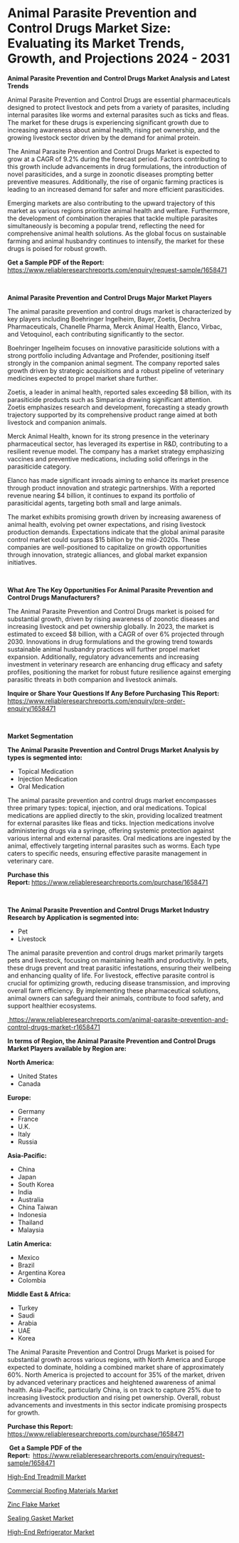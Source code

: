 <p><h1>Animal Parasite Prevention and Control Drugs Market Size: Evaluating its Market Trends, Growth, and Projections 2024 - 2031</h1></p><p><strong>Animal Parasite Prevention and Control Drugs Market Analysis and Latest Trends</strong></p>
<p><p>Animal Parasite Prevention and Control Drugs are essential pharmaceuticals designed to protect livestock and pets from a variety of parasites, including internal parasites like worms and external parasites such as ticks and fleas. The market for these drugs is experiencing significant growth due to increasing awareness about animal health, rising pet ownership, and the growing livestock sector driven by the demand for animal protein.</p><p>The Animal Parasite Prevention and Control Drugs Market is expected to grow at a CAGR of 9.2% during the forecast period. Factors contributing to this growth include advancements in drug formulations, the introduction of novel parasiticides, and a surge in zoonotic diseases prompting better preventive measures. Additionally, the rise of organic farming practices is leading to an increased demand for safer and more efficient parasiticides.</p><p>Emerging markets are also contributing to the upward trajectory of this market as various regions prioritize animal health and welfare. Furthermore, the development of combination therapies that tackle multiple parasites simultaneously is becoming a popular trend, reflecting the need for comprehensive animal health solutions. As the global focus on sustainable farming and animal husbandry continues to intensify, the market for these drugs is poised for robust growth.</p></p>
<p><strong>Get a Sample PDF of the Report:&nbsp;</strong> <a href="https://www.reliableresearchreports.com/enquiry/request-sample/1658471?utm_campaign=12&utm_medium=2&utm_source=Github&utm_content=ia&utm_term=09122024&utm_id=animal-parasite-prevention-and-control-drugs">https://www.reliableresearchreports.com/enquiry/request-sample/1658471</a></p>
<p>&nbsp;</p>
<p><strong>Animal Parasite Prevention and Control Drugs Major Market Players</strong></p>
<p><p>The animal parasite prevention and control drugs market is characterized by key players including Boehringer Ingelheim, Bayer, Zoetis, Dechra Pharmaceuticals, Chanelle Pharma, Merck Animal Health, Elanco, Virbac, and Vetoquinol, each contributing significantly to the sector.</p><p>Boehringer Ingelheim focuses on innovative parasiticide solutions with a strong portfolio including Advantage and Profender, positioning itself strongly in the companion animal segment. The company reported sales growth driven by strategic acquisitions and a robust pipeline of veterinary medicines expected to propel market share further.</p><p>Zoetis, a leader in animal health, reported sales exceeding $8 billion, with its parasiticide products such as Simparica drawing significant attention. Zoetis emphasizes research and development, forecasting a steady growth trajectory supported by its comprehensive product range aimed at both livestock and companion animals.</p><p>Merck Animal Health, known for its strong presence in the veterinary pharmaceutical sector, has leveraged its expertise in R&D, contributing to a resilient revenue model. The company has a market strategy emphasizing vaccines and preventive medications, including solid offerings in the parasiticide category.</p><p>Elanco has made significant inroads aiming to enhance its market presence through product innovation and strategic partnerships. With a reported revenue nearing $4 billion, it continues to expand its portfolio of parasiticidal agents, targeting both small and large animals.</p><p>The market exhibits promising growth driven by increasing awareness of animal health, evolving pet owner expectations, and rising livestock production demands. Expectations indicate that the global animal parasite control market could surpass $15 billion by the mid-2020s. These companies are well-positioned to capitalize on growth opportunities through innovation, strategic alliances, and global market expansion initiatives.</p></p>
<p>&nbsp;</p>
<p><strong>What Are The Key Opportunities For Animal Parasite Prevention and Control Drugs Manufacturers?</strong></p>
<p><p>The Animal Parasite Prevention and Control Drugs market is poised for substantial growth, driven by rising awareness of zoonotic diseases and increasing livestock and pet ownership globally. In 2023, the market is estimated to exceed $8 billion, with a CAGR of over 6% projected through 2030. Innovations in drug formulations and the growing trend towards sustainable animal husbandry practices will further propel market expansion. Additionally, regulatory advancements and increasing investment in veterinary research are enhancing drug efficacy and safety profiles, positioning the market for robust future resilience against emerging parasitic threats in both companion and livestock animals.</p></p>
<p><strong>Inquire or Share Your Questions If Any Before Purchasing This Report:</strong> <a href="https://www.reliableresearchreports.com/enquiry/pre-order-enquiry/1658471?utm_campaign=12&utm_medium=2&utm_source=Github&utm_content=ia&utm_term=09122024&utm_id=animal-parasite-prevention-and-control-drugs">https://www.reliableresearchreports.com/enquiry/pre-order-enquiry/1658471</a></p>
<p>&nbsp;</p>
<p><strong>Market Segmentation</strong></p>
<p><strong>The Animal Parasite Prevention and Control Drugs Market Analysis by types is segmented into:</strong></p>
<p><ul><li>Topical Medication</li><li>Injection Medication</li><li>Oral Medication</li></ul></p>
<p><p>The animal parasite prevention and control drugs market encompasses three primary types: topical, injection, and oral medications. Topical medications are applied directly to the skin, providing localized treatment for external parasites like fleas and ticks. Injection medications involve administering drugs via a syringe, offering systemic protection against various internal and external parasites. Oral medications are ingested by the animal, effectively targeting internal parasites such as worms. Each type caters to specific needs, ensuring effective parasite management in veterinary care.</p></p>
<p><strong>Purchase this Report:&nbsp;</strong><a href="https://www.reliableresearchreports.com/purchase/1658471?utm_campaign=12&utm_medium=2&utm_source=Github&utm_content=ia&utm_term=09122024&utm_id=animal-parasite-prevention-and-control-drugs">https://www.reliableresearchreports.com/purchase/1658471</a></p>
<p>&nbsp;</p>
<p><strong>The Animal Parasite Prevention and Control Drugs Market Industry Research by Application is segmented into:</strong></p>
<p><ul><li>Pet</li><li>Livestock</li></ul></p>
<p><p>The animal parasite prevention and control drugs market primarily targets pets and livestock, focusing on maintaining health and productivity. In pets, these drugs prevent and treat parasitic infestations, ensuring their wellbeing and enhancing quality of life. For livestock, effective parasite control is crucial for optimizing growth, reducing disease transmission, and improving overall farm efficiency. By implementing these pharmaceutical solutions, animal owners can safeguard their animals, contribute to food safety, and support healthier ecosystems.</p></p>
<p><a href="https://www.reliableresearchreports.com/animal-parasite-prevention-and-control-drugs-market-r1658471?utm_campaign=12&utm_medium=2&utm_source=Github&utm_content=ia&utm_term=09122024&utm_id=animal-parasite-prevention-and-control-drugs">&nbsp;https://www.reliableresearchreports.com/animal-parasite-prevention-and-control-drugs-market-r1658471</a></p>
<p><strong>In terms of Region, the Animal Parasite Prevention and Control Drugs Market Players available by Region are:</strong></p>
<p>
    <p> <strong> North America: </strong>
        <ul>
            <li>United States</li>
            <li>Canada</li>
        </ul>
        </p> 
    <p> <strong> Europe: </strong>
        <ul>
            <li>Germany</li>
            <li>France</li>
            <li>U.K.</li>
            <li>Italy</li>
            <li>Russia</li>
        </ul>
        </p> 
    <p> <strong> Asia-Pacific: </strong>
        <ul>
            <li>China</li>
            <li>Japan</li>
            <li>South Korea</li>
            <li>India</li>
            <li>Australia</li>
            <li>China Taiwan</li>
            <li>Indonesia</li>
            <li>Thailand</li>
            <li>Malaysia</li>
        </ul>
        </p> 
    <p> <strong> Latin America: </strong>
        <ul>
            <li>Mexico</li>
            <li>Brazil</li>
            <li>Argentina Korea</li>
            <li>Colombia</li>
        </ul>
        </p> 
    <p> <strong> Middle East & Africa: </strong>
        <ul>
            <li>Turkey</li>
            <li>Saudi</li>
            <li>Arabia</li>
            <li>UAE</li>
            <li>Korea</li>
        </ul>
    </p>
    </p>
<p><p>The Animal Parasite Prevention and Control Drugs Market is poised for substantial growth across various regions, with North America and Europe expected to dominate, holding a combined market share of approximately 60%. North America is projected to account for 35% of the market, driven by advanced veterinary practices and heightened awareness of animal health. Asia-Pacific, particularly China, is on track to capture 25% due to increasing livestock production and rising pet ownership. Overall, robust advancements and investments in this sector indicate promising prospects for growth.</p></p>
<p><strong>Purchase this Report: </strong><a href="https://www.reliableresearchreports.com/purchase/1658471?utm_campaign=12&utm_medium=2&utm_source=Github&utm_content=ia&utm_term=09122024&utm_id=animal-parasite-prevention-and-control-drugs">https://www.reliableresearchreports.com/purchase/1658471</a></p>
<p>&nbsp;<strong>Get a Sample PDF of the Report:&nbsp;&nbsp;</strong><a href="https://www.reliableresearchreports.com/enquiry/request-sample/1658471?utm_campaign=12&utm_medium=2&utm_source=Github&utm_content=ia&utm_term=09122024&utm_id=animal-parasite-prevention-and-control-drugs">https://www.reliableresearchreports.com/enquiry/request-sample/1658471</a></p>
<p><strong></strong></p>
<p><p><a href="https://github.com/ChiragRp1/Market-Research-Report-List-6/blob/main/high-end-treadmill-market.md?utm_campaign=12&utm_medium=2&utm_source=Github&utm_content=ia&utm_term=09122024&utm_id=animal-parasite-prevention-and-control-drugs">High-End Treadmill Market</a></p><p><a href="https://www.linkedin.com/pulse/th-score-market-0ptye?utm_campaign=12&utm_medium=2&utm_source=Github&utm_content=ia&utm_term=09122024&utm_id=animal-parasite-prevention-and-control-drugs">Commercial Roofing Materials Market</a></p><p><a href="https://www.linkedin.com/pulse/th-score-market-0ptye?utm_campaign=12&utm_medium=2&utm_source=Github&utm_content=ia&utm_term=09122024&utm_id=animal-parasite-prevention-and-control-drugs">Zinc Flake Market</a></p><p><a href="https://www.linkedin.com/pulse/th-score-market-0ptye?utm_campaign=12&utm_medium=2&utm_source=Github&utm_content=ia&utm_term=09122024&utm_id=animal-parasite-prevention-and-control-drugs">Sealing Gasket Market</a></p><p><a href="https://github.com/gukenneth26571/Market-Research-Report-List-1/blob/main/high-end-refrigerator-market.md?utm_campaign=12&utm_medium=2&utm_source=Github&utm_content=ia&utm_term=09122024&utm_id=animal-parasite-prevention-and-control-drugs">High-End Refrigerator Market</a></p></p>